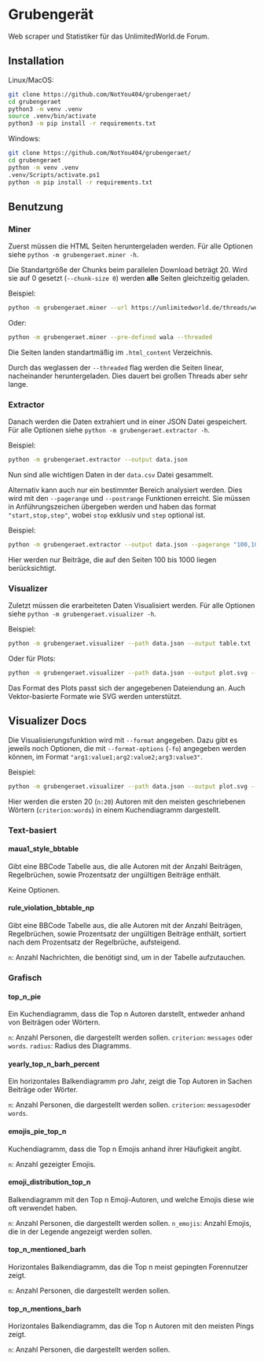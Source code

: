 # Grubengerät

Web scraper und Statistiker für das UnlimitedWorld.de Forum.

## Installation

Linux/MacOS:

```sh
git clone https://github.com/NotYou404/grubengeraet/
cd grubengeraet
python3 -m venv .venv
source .venv/bin/activate
python3 -m pip install -r requirements.txt
```

Windows:

```sh
git clone https://github.com/NotYou404/grubengeraet/
cd grubengeraet
python -m venv .venv
.venv/Scripts/activate.ps1
python -m pip install -r requirements.txt
```

## Benutzung

### Miner

Zuerst müssen die HTML Seiten heruntergeladen werden.
Für alle Optionen siehe `python -m grubengeraet.miner -h`.

Die Standartgröße der Chunks beim parallelen Download beträgt 20. Wird sie auf 0 gesetzt (`--chunk-size 0`) werden **alle** Seiten gleichzeitig geladen.

Beispiel:

```sh
python -m grubengeraet.miner --url https://unlimitedworld.de/threads/wer-als-letztes-antwortet-kriegt-viel-mehr-als-nur-128-dias.8439/ --threaded
```

Oder:

```sh
python -m grubengeraet.miner --pre-defined wala --threaded
```

Die Seiten landen standartmäßig im `.html_content` Verzeichnis.

Durch das weglassen der `--threaded` flag werden die Seiten linear, nacheinander heruntergeladen. Dies dauert bei großen Threads aber sehr lange.

### Extractor

Danach werden die Daten extrahiert und in einer JSON Datei gespeichert.
Für alle Optionen siehe `python -m grubengeraet.extractor -h`.

Beispiel:

```sh
python -m grubengeraet.extractor --output data.json
```

Nun sind alle wichtigen Daten in der `data.csv` Datei gesammelt.

Alternativ kann auch nur ein bestimmter Bereich analysiert werden. Dies wird mit den `--pagerange` und `--postrange` Funktionen erreicht. Sie müssen in Anführungszeichen übergeben werden und haben das format `"start,stop,step"`, wobei `stop` exklusiv und `step` optional ist.

Beispiel:

```sh
python -m grubengeraet.extractor --output data.json --pagerange "100,1001"
```

Hier werden nur Beiträge, die auf den Seiten 100 bis 1000 liegen berücksichtigt.

### Visualizer

Zuletzt müssen die erarbeiteten Daten Visualisiert werden.
Für alle Optionen siehe `python -m grubengeraet.visualizer -h`.

Beispiel:

```sh
python -m grubengeraet.visualizer --path data.json --output table.txt --format maua1_style_bbtable
```

Oder für Plots:

```sh
python -m grubengeraet.visualizer --path data.json --output plot.svg --format top_n_pie
```

Das Format des Plots passt sich der angegebenen Dateiendung an. Auch Vektor-basierte Formate wie SVG werden unterstützt.

## Visualizer Docs

Die Visualisierungsfunktion wird mit `--format` angegeben. Dazu gibt es jeweils noch Optionen, die mit `--format-options` (`-fo`) angegeben werden können, im Format `"arg1:value1;arg2:value2;arg3:value3"`.

Beispiel:

```sh
python -m grubengeraet.visualizer --path data.json --output plot.svg --format top_n_pie --format-options "n:20;criterion:words"
```

Hier werden die ersten 20 (`n:20`) Autoren mit den meisten geschriebenen Wörtern (`criterion:words`) in einem Kuchendiagramm dargestellt.

### Text-basiert

#### maua1_style_bbtable

Gibt eine BBCode Tabelle aus, die alle Autoren mit der Anzahl Beiträgen, Regelbrüchen, sowie Prozentsatz der ungültigen Beiträge enthält.

Keine Optionen.

#### rule_violation_bbtable_np

Gibt eine BBCode Tabelle aus, die alle Autoren mit der Anzahl Beiträgen, Regelbrüchen, sowie Prozentsatz der ungültigen Beiträge enthält, sortiert nach dem Prozentsatz der Regelbrüche, aufsteigend.

`n`: Anzahl Nachrichten, die benötigt sind, um in der Tabelle aufzutauchen.

### Grafisch

#### top_n_pie

Ein Kuchendiagramm, dass die Top n Autoren darstellt, entweder anhand von Beiträgen oder Wörtern.

`n`: Anzahl Personen, die dargestellt werden sollen.
`criterion`: `messages` oder `words`.
`radius`: Radius des Diagramms.

#### yearly_top_n_barh_percent

Ein horizontales Balkendiagramm pro Jahr, zeigt die Top Autoren in Sachen Beiträge oder Wörter.

`n`: Anzahl Personen, die dargestellt werden sollen.
`criterion`: `messages`oder `words`.

#### emojis_pie_top_n

Kuchendiagramm, dass die Top n Emojis anhand ihrer Häufigkeit angibt.

`n`: Anzahl gezeigter Emojis.

#### emoji_distribution_top_n

Balkendiagramm mit den Top n Emoji-Autoren, und welche Emojis diese wie oft verwendet haben.

`n`: Anzahl Personen, die dargestellt werden sollen.
`n_emojis`: Anzahl Emojis, die in der Legende angezeigt werden sollen.

#### top_n_mentioned_barh

Horizontales Balkendiagramm, das die Top n meist gepingten Forennutzer zeigt.

`n`: Anzahl Personen, die dargestellt werden sollen.

#### top_n_mentions_barh

Horizontales Balkendiagramm, das die Top n Autoren mit den meisten Pings zeigt.

`n`: Anzahl Personen, die dargestellt werden sollen.
